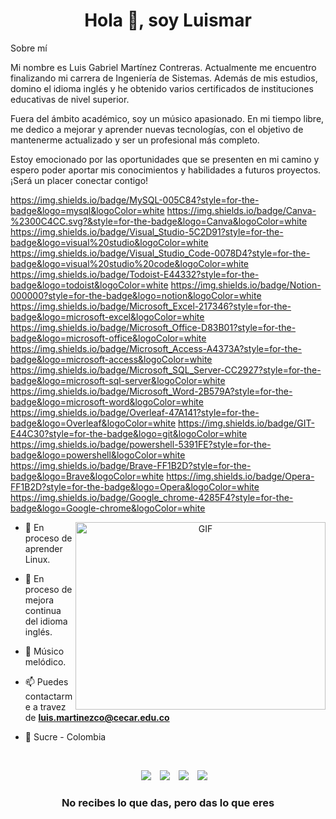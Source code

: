 <h1 align="center">Hola 👋, soy Luismar</h1>

<p>Sobre mí

Mi nombre es Luis Gabriel Martínez Contreras. Actualmente me encuentro finalizando mi carrera de Ingeniería de Sistemas. Además de mis estudios, domino el idioma inglés y he obtenido varios certificados de instituciones educativas de nivel superior.

Fuera del ámbito académico, soy un músico apasionado. En mi tiempo libre, me dedico a mejorar y aprender nuevas tecnologías, con el objetivo de mantenerme actualizado y ser un profesional más completo.

Estoy emocionado por las oportunidades que se presenten en mi camino y espero poder aportar mis conocimientos y habilidades a futuros proyectos. ¡Será un placer conectar contigo!</p>

https://img.shields.io/badge/MySQL-005C84?style=for-the-badge&logo=mysql&logoColor=white
https://img.shields.io/badge/Canva-%2300C4CC.svg?&style=for-the-badge&logo=Canva&logoColor=white
https://img.shields.io/badge/Visual_Studio-5C2D91?style=for-the-badge&logo=visual%20studio&logoColor=white
https://img.shields.io/badge/Visual_Studio_Code-0078D4?style=for-the-badge&logo=visual%20studio%20code&logoColor=white
https://img.shields.io/badge/Todoist-E44332?style=for-the-badge&logo=todoist&logoColor=white
https://img.shields.io/badge/Notion-000000?style=for-the-badge&logo=notion&logoColor=white
https://img.shields.io/badge/Microsoft_Excel-217346?style=for-the-badge&logo=microsoft-excel&logoColor=white
https://img.shields.io/badge/Microsoft_Office-D83B01?style=for-the-badge&logo=microsoft-office&logoColor=white
https://img.shields.io/badge/Microsoft_Access-A4373A?style=for-the-badge&logo=microsoft-access&logoColor=white
https://img.shields.io/badge/Microsoft_SQL_Server-CC2927?style=for-the-badge&logo=microsoft-sql-server&logoColor=white
https://img.shields.io/badge/Microsoft_Word-2B579A?style=for-the-badge&logo=microsoft-word&logoColor=white
https://img.shields.io/badge/Overleaf-47A141?style=for-the-badge&logo=Overleaf&logoColor=white
https://img.shields.io/badge/GIT-E44C30?style=for-the-badge&logo=git&logoColor=white
https://img.shields.io/badge/powershell-5391FE?style=for-the-badge&logo=powershell&logoColor=white
https://img.shields.io/badge/Brave-FF1B2D?style=for-the-badge&logo=Brave&logoColor=white
https://img.shields.io/badge/Opera-FF1B2D?style=for-the-badge&logo=Opera&logoColor=white
https://img.shields.io/badge/Google_chrome-4285F4?style=for-the-badge&logo=Google-chrome&logoColor=white












<a target="_blank" align="center">
  <img align="right" top="500" height="300" width="400" alt="GIF" src="https://media.giphy.com/media/SWoSkN6DxTszqIKEqv/giphy.gif">
</a>

- 🔭 En proceso de aprender Linux.</a>

- 🌱 En proceso de mejora continua del idioma inglés.</a>

- 🎼 Músico melódico.</a>

- 📫 Puedes contactarme a travez de **luis.martinezco@cecar.edu.co**</a>

- 📍 Sucre - Colombia
<br/>


<p align="center">

 <div align="center"  class="icons-social" style="margin-left: 10px;">
        <a style="margin-left: 10px;"  target="_blank" href="https://www.linkedin.com/in/luismarbv/">
			<img src="https://img.icons8.com/doodle/40/000000/linkedin--v2.png"></a>
        <a style="margin-left: 10px;" target="_blank" href="https://github.com/luismartco">
		<img src="https://img.icons8.com/doodle/40/000000/github--v1.png"></a>		
        <a style="margin-left: 10px;" target="_blank" href="https://www.instagram.com/luismarbv/">
			<img src="https://img.icons8.com/doodle/40/000000/instagram-new--v2.png"></a>
		<a style="margin-left: 10px;" target="_blank" href="https://twitter.com/theluismar1/">
			<img src="https://img.icons8.com/doodle/1x/twitter-squared--v2.png" ></a>
      </div>
</p>
<h3 align="center">No recibes lo que das, pero das lo que eres</h3>
